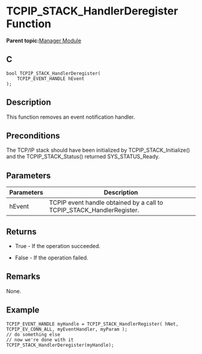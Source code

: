 # TCPIP\_STACK\_HandlerDeregister Function

**Parent topic:**[Manager Module](GUID-B37C4F4C-DC2D-48D9-9909-AACBA987B57A.md)

## C

```
bool TCPIP_STACK_HandlerDeregister(
    TCPIP_EVENT_HANDLE hEvent
);
```

## Description

This function removes an event notification handler.

## Preconditions

The TCP/IP stack should have been initialized by TCPIP\_STACK\_Initialize\(\) and the TCPIP\_STACK\_Status\(\) returned SYS\_STATUS\_Ready.

## Parameters

|Parameters|Description|
|----------|-----------|
|hEvent|TCPIP event handle obtained by a call to TCPIP\_STACK\_HandlerRegister.|

## Returns

-   True - If the operation succeeded.

-   False - If the operation failed.


## Remarks

None.

## Example

```
TCPIP_EVENT_HANDLE myHandle = TCPIP_STACK_HandlerRegister( hNet, TCPIP_EV_CONN_ALL, myEventHandler, myParam );
// do something else
// now we're done with it
TCPIP_STACK_HandlerDeregister(myHandle);
```

